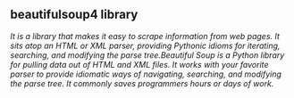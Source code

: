 ## beautifulsoup4 library
*It is a library that makes it easy to scrape information from web pages. It sits atop an HTML or XML parser, providing Pythonic idioms for iterating, searching, and modifying the parse tree.Beautiful Soup is a Python library for pulling data out of HTML and XML files. It works with your favorite parser to provide idiomatic ways of navigating, searching, and modifying the parse tree. It commonly saves programmers hours or days of work.*